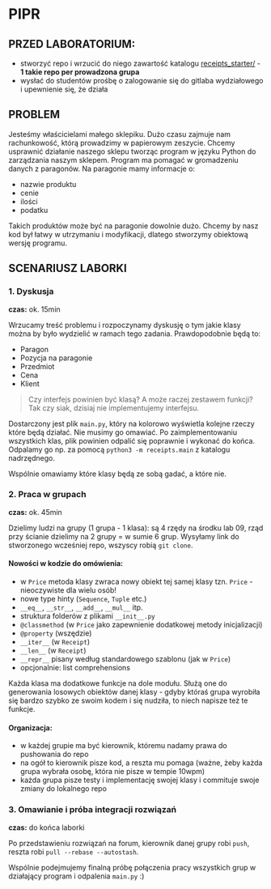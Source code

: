 # PIPR 

## PRZED LABORATORIUM:

* stworzyć repo i wrzucić do niego zawartość katalogu [receipts_starter/](receipts_starter) - **1 takie repo per prowadzona grupa**
* wysłać do studentów prośbę o zalogowanie się do gitlaba wydziałowego i upewnienie się, że działa


## PROBLEM

Jesteśmy właścicielami małego sklepiku.
Dużo czasu zajmuje nam rachunkowość, którą prowadzimy w papierowym zeszycie.
Chcemy usprawnić działanie naszego sklepu tworząc program w języku Python do zarządzania naszym sklepem.
Program ma pomagać w gromadzeniu danych z paragonów.
Na paragonie mamy informacje o:

* nazwie produktu
* cenie
* ilości
* podatku

Takich produktów może być na paragonie dowolnie dużo.
Chcemy by nasz kod był łatwy w utrzymaniu i modyfikacji, dlatego stworzymy obiektową wersję programu.

## SCENARIUSZ LABORKI

### 1. Dyskusja

**czas:** ok. 15min

Wrzucamy treść problemu i rozpoczynamy dyskusję o tym jakie klasy można by było wydzielić w ramach tego zadania. Prawdopodobnie będą to:

* Paragon
* Pozycja na paragonie
* Przedmiot
* Cena
* Klient

> Czy interfejs powinien być klasą? A może raczej zestawem funkcji? Tak czy siak, dzisiaj nie implementujemy interfejsu.

Dostarczony jest plik `main.py`, który na kolorowo wyświetla kolejne rzeczy które będą działać. Nie musimy go omawiać. Po zaimplementowaniu wszystkich klas, plik powinien odpalić się poprawnie i wykonać do końca. Odpalamy go np. za pomocą `python3 -m receipts.main` z katalogu nadrzędnego.

Wspólnie omawiamy które klasy będą ze sobą gadać, a które nie.

### 2. Praca w grupach

**czas:** ok. 45min

Dzielimy ludzi na grupy (1 grupa - 1 klasa): są 4 rzędy na środku lab 09, rząd przy ścianie dzielimy na 2 grupy = w sumie 6 grup. Wysyłamy link do stworzonego wcześniej repo, wszyscy robią `git clone`.

#### Nowości w kodzie do omówienia:

* w `Price` metoda klasy zwraca nowy obiekt tej samej klasy tzn. `Price` - nieoczywiste dla wielu osób!
* nowe type hinty (`Sequence`, `Tuple` etc.)
* `__eq__`, `__str__`, `__add__`, `__mul__` itp.
* struktura folderów z plikami `__init__.py`
* `@classmethod` (w `Price` jako zapewnienie dodatkowej metody inicjalizacji)
* `@property` (wszędzie)
* `__iter__` (w `Receipt`)
* `__len__` (w `Receipt`)
* `__repr__` pisany według standardowego szablonu (jak w `Price`)
* opcjonalnie: list comprehensions

Każda klasa ma dodatkowe funkcje na dole modułu. Służą one do generowania losowych obiektów danej klasy - gdyby któraś grupa wyrobiła się bardzo szybko ze swoim kodem i się nudziła, to niech napisze też te funkcje.


#### Organizacja:

* w każdej grupie ma być kierownik, któremu nadamy prawa do pushowania do repo
* na ogół to kierownik pisze kod, a reszta mu pomaga (ważne, żeby każda grupa wybrała osobę, która nie pisze w tempie 10wpm)
* każda grupa pisze testy i implementację swojej klasy i commituje swoje zmiany do lokalnego repo

### 3. Omawianie i próba integracji rozwiązań

**czas:** do końca laborki

Po przedstawieniu rozwiązań na forum, kierownik danej grupy robi `push`, reszta robi `pull --rebase --autostash`.

Wspólnie podejmujemy finalną próbę połączenia pracy wszystkich grup w działający program i odpalenia `main.py` :)

